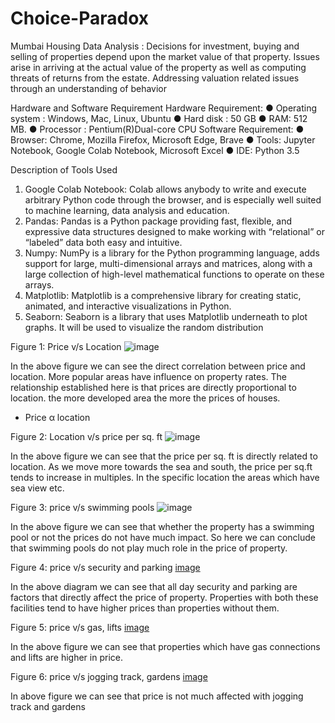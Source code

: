 # Choice-Paradox
Mumbai Housing Data Analysis : Decisions for investment, buying and selling of properties depend upon the market value of that property. Issues arise in arriving at the actual value of the property as well as computing threats of returns from the estate. Addressing valuation related issues through an understanding of behavior

Hardware and Software Requirement
Hardware Requirement:
● Operating system : Windows, Mac, Linux, Ubuntu
● Hard disk : 50 GB
● RAM: 512 MB.
● Processor : Pentium(R)Dual-core CPU
Software Requirement:
● Browser: Chrome, Mozilla Firefox, Microsoft Edge, Brave
● Tools: Jupyter Notebook, Google Colab Notebook, Microsoft Excel
● IDE: Python 3.5

Description of Tools Used
1. Google Colab Notebook: Colab allows anybody to write and execute arbitrary
Python code through the browser, and is especially well suited to machine learning,
data analysis and education.
2. Pandas: Pandas is a Python package providing fast, flexible, and expressive data
structures designed to make working with “relational” or “labeled” data both easy and
intuitive.
3. Numpy: NumPy is a library for the Python programming language, adds support
for large, multi-dimensional arrays and matrices, along with a large collection of
high-level mathematical functions to operate on these arrays.
4. Matplotlib: Matplotlib is a comprehensive library for creating static, animated, and
interactive visualizations in Python.
5. Seaborn: Seaborn is a library that uses Matplotlib underneath to plot graphs. It will
be used to visualize the random distribution

Figure 1: Price v/s Location
![image](https://github.com/user-attachments/assets/ba23cf88-9370-41bf-9156-d1e01b1309fe)

In the above figure we can see the direct correlation between price and location. More
popular areas have influence on property rates. The relationship established here is that prices
are directly proportional to location. the more developed area the more the prices of houses.
* Price α location


Figure 2: Location v/s price per sq. ft
![image](https://github.com/user-attachments/assets/8ec6e367-085c-4473-9527-773ad566787a)

In the above figure we can see that the price per sq. ft is directly related to location. As we
move more towards the sea and south, the price per sq.ft tends to increase in multiples. In the
specific location the areas which have sea view etc.


Figure 3: price v/s swimming pools
![image](https://github.com/user-attachments/assets/721d6695-49cc-4ea2-9dd9-8d64b3de5f49)

In the above figure we can see that whether the property has a swimming pool or not the
prices do not have much impact. So here we can conclude that swimming pools do not play
much role in the price of property.


Figure 4: price v/s security and parking
[image](https://github.com/user-attachments/assets/26239558-e7c8-4d11-9313-d4d20b161f54)

In the above diagram we can see that all day security and parking are factors that directly
affect the price of property. Properties with both these facilities tend to have higher prices
than properties without them.


Figure 5: price v/s gas, lifts
[image](https://github.com/user-attachments/assets/e510be02-48b5-4e1a-a8b5-ec2eee898c0b)

In the above figure we can see that properties which have gas connections and lifts are higher
in price.


Figure 6: price v/s jogging track, gardens
[image](https://github.com/user-attachments/assets/676f5a74-0d9b-41af-8f0a-cca2ba49b913)

In above figure we can see that price is not much affected with jogging track and gardens
